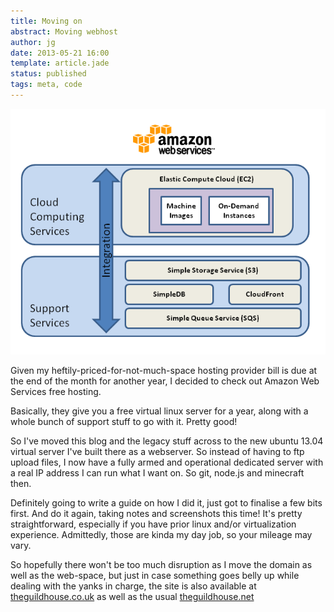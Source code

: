 ```yaml
---
title: Moving on
abstract: Moving webhost
author: jg
date: 2013-05-21 16:00
template: article.jade
status: published
tags: meta, code
---
```


![title image](Amazon_Web_Services.png)


Given my heftily-priced-for-not-much-space hosting provider bill is due at the end of the month for another year, I decided to check out Amazon Web Services free hosting.

Basically, they give you a free virtual linux server for a year, along with a whole bunch of support stuff to go with it. Pretty good!

So I've moved this blog and the legacy stuff across to the new ubuntu 13.04 virtual server I've built there as a webserver. So instead of having to ftp upload files, I now have a fully armed and operational dedicated server with a real IP address I can run what I want on. So git, node.js and minecraft then.

Definitely going to write a guide on how I did it, just got to finalise a few bits first. And do it again, taking notes and screenshots this time! It's pretty straightforward, especially if you have prior linux and/or virtualization experience. Admittedly, those are kinda my day job, so your mileage may vary.

So hopefully there won't be too much disruption as I move the domain as well as the web-space, but just in case something goes belly up while dealing with the yanks in charge, the site is also available at
[theguildhouse.co.uk](http://www.theguildhouse.co.uk) as well as the usual [theguildhouse.net](http://www.theguildhouse.net)

